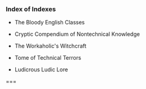 ### Index of Indexes

- The Bloody English Classes


- Cryptic Compendium of Nontechnical Knowledge


- The Workaholic's Witchcraft


- Tome of Technical Terrors


- Ludicrous Ludic Lore

===


